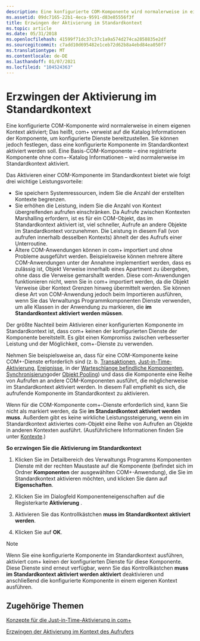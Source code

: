 ```yaml
---
description: Eine konfigurierte COM-Komponente wird normalerweise in einem eigenen Kontext aktiviert; Das heißt, com+ verweist auf die Komponenten Katalog Informationen, um konfigurierte Dienste bereitzustellen.
ms.assetid: 09dc7165-22b1-4eca-9591-d83e85556f3f
title: Erzwingen der Aktivierung im Standardkontext
ms.topic: article
ms.date: 05/31/2018
ms.openlocfilehash: 41599f71dc37c37c1a9a574d274ca2858835e2df
ms.sourcegitcommit: c7add10d695482e1ceb72d62b8a4ebd84ea050f7
ms.translationtype: MT
ms.contentlocale: de-DE
ms.lasthandoff: 01/07/2021
ms.locfileid: "104524363"
---
```

# <a name="enforcing-activation-in-the-default-context"></a>Erzwingen der Aktivierung im Standardkontext

Eine konfigurierte COM-Komponente wird normalerweise in einem eigenen Kontext aktiviert; Das heißt, com+ verweist auf die Katalog Informationen der Komponente, um konfigurierte Dienste bereitzustellen. Sie können jedoch festlegen, dass eine konfigurierte Komponente im Standardkontext aktiviert werden soll. Eine Basis-COM-Komponente – eine registrierte Komponente ohne com+-Katalog Informationen – wird normalerweise im Standardkontext aktiviert.

Das Aktivieren einer COM-Komponente im Standardkontext bietet wie folgt drei wichtige Leistungsvorteile:

-   Sie speichern Systemressourcen, indem Sie die Anzahl der erstellten Kontexte begrenzen.
-   Sie erhöhen die Leistung, indem Sie die Anzahl von Kontext übergreifenden aufrufen einschränken. Da Aufrufe zwischen Kontexten Marshalling erfordern, ist es für ein COM-Objekt, das im Standardkontext aktiviert ist, viel schneller, Aufrufe an andere Objekte im Standardkontext vorzunehmen. Die Leistung in diesem Fall (von aufrufen innerhalb desselben Kontexts) ähnelt der des Aufrufs einer Unterroutine.
-   Ältere COM-Anwendungen können in com+ importiert und ohne Probleme ausgeführt werden. Beispielsweise können mehrere ältere COM-Anwendungen unter der Annahme implementiert werden, dass es zulässig ist, Objekt Verweise innerhalb eines Apartment zu übergeben, ohne dass die Verweise gemarshallt werden. Diese com-Anwendungen funktionieren nicht, wenn Sie in com+ importiert werden, da die Objekt Verweise über Kontext Grenzen hinweg übermittelt werden. Sie können diese Art von COM-Anwendung jedoch beim Importieren ausführen, wenn Sie das Verwaltungs Programmkomponenten Dienste verwenden, um alle Klassen in der Anwendung zu markieren, die **im Standardkontext aktiviert werden müssen**.

Der größte Nachteil beim Aktivieren einer konfigurierten Komponente im Standardkontext ist, dass com+ keinen der konfigurierten Dienste der Komponente bereitstellt. Es gibt einen Kompromiss zwischen verbesserter Leistung und der Möglichkeit, com+-Dienste zu verwenden.

Nehmen Sie beispielsweise an, dass für eine COM-Komponente keine COM+-Dienste erforderlich sind (z. b. [Transaktionen](com--transactions.md), [Just-in-Time-Aktivierung](com--just-in-time-activation.md), [Ereignisse](com--events.md), in der [Warteschlange befindliche Komponenten](com--queued-components.md), [Synchronisierung](com--synchronization.md)oder [Objekt Pooling](com--object-pooling.md)) und dass die Komponente eine Reihe von Aufrufen an andere COM-Komponenten ausführt, die möglicherweise im Standardkontext aktiviert werden. In diesem Fall empfiehlt es sich, die aufrufende Komponente im Standardkontext zu aktivieren.

Wenn für die COM-Komponente com+-Dienste erforderlich sind, kann Sie nicht als markiert werden, da Sie **im Standardkontext aktiviert werden muss**. Außerdem gibt es keine wirkliche Leistungssteigerung, wenn ein im Standardkontext aktiviertes com-Objekt eine Reihe von Aufrufen an Objekte in anderen Kontexten ausführt. (Ausführlichere Informationen finden Sie unter [Kontexte](com--contexts.md).)

**So erzwingen Sie die Aktivierung im Standardkontext**

1.  Klicken Sie im Detailbereich des Verwaltungs Programms Komponenten Dienste mit der rechten Maustaste auf die Komponente (befindet sich im Ordner **Komponenten** der ausgewählten COM+-Anwendung), die Sie im Standardkontext aktivieren möchten, und klicken Sie dann auf **Eigenschaften**.

2.  Klicken Sie im Dialogfeld Komponenteneigenschaften auf die Registerkarte **Aktivierung** .

3.  Aktivieren Sie das Kontrollkästchen **muss im Standardkontext aktiviert werden**.

4.  Klicken Sie auf **OK**.

> [!Note]  
> Wenn Sie eine konfigurierte Komponente im Standardkontext ausführen, aktiviert com+ keinen der konfigurierten Dienste für diese Komponente. Diese Dienste sind erneut verfügbar, wenn Sie das Kontrollkästchen **muss im Standardkontext aktiviert werden aktiviert** deaktivieren und anschließend die konfigurierte Komponente in einem eigenen Kontext ausführen.

 

## <a name="related-topics"></a>Zugehörige Themen

<dl> <dt>

[Konzepte für die Just-in-Time-Aktivierung in com+](com--just-in-time-activation-concepts.md)
</dt> <dt>

[Erzwingen der Aktivierung im Kontext des Aufrufers](enforcing-activation-in-the-caller-s-context.md)
</dt> </dl>

 

 



